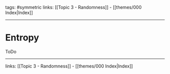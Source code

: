 tags: #symmetric 
links:  [[Topic 3 - Randomness]] - [[themes/000 Index|Index]]

---
# Entropy

ToDo

---
links:  [[Topic 3 - Randomness]] - [[themes/000 Index|Index]]